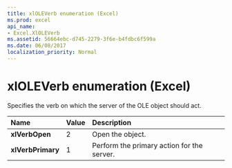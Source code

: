 ```yaml
---
title: xlOLEVerb enumeration (Excel)
ms.prod: excel
api_name:
- Excel.XlOLEVerb
ms.assetid: 56664ebc-d745-2279-3f6e-b4fdbc6f599a
ms.date: 06/08/2017
localization_priority: Normal
---
```



# xlOLEVerb enumeration (Excel)

Specifies the verb on which the server of the OLE object should act.



|Name|Value|Description|
|:-----|:-----|:-----|
| **xlVerbOpen**|2|Open the object.|
| **xlVerbPrimary**|1|Perform the primary action for the server.|

